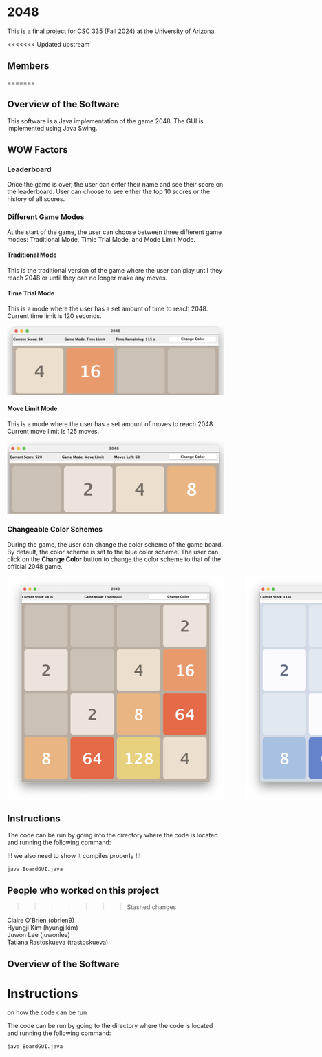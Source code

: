 # 2048

This is a final project for CSC 335 (Fall 2024) at the University of Arizona.

<<<<<<< Updated upstream

## Members

=======

## Overview of the Software

This software is a Java implementation of the game 2048. The GUI is implemented using Java Swing.

## WOW Factors

### Leaderboard

Once the game is over, the user can enter their name and see their score on the leaderboard. User can choose to see either the top 10 scores or the history of all scores.

<!-- insert screenshot -->

### Different Game Modes

At the start of the game, the user can choose between three different game modes: Traditional Mode, Timie Trial Mode, and Mode Limit Mode.

#### Traditional Mode

This is the traditional version of the game where the user can play until they reach 2048 or until they can no longer make any moves.

#### Time Trial Mode

This is a mode where the user has a set amount of time to reach 2048. Current time limit is 120 seconds.

<!-- insert screenshot -->
<img src="https://github.com/hyungjikim26/finalProject335/blob/main/images/game_screenshot_timeTrial_crop_red.png" width=800>

#### Move Limit Mode

This is a mode where the user has a set amount of moves to reach 2048. Current move limit is 125 moves.

<!-- insert screenshot -->
<img src="https://github.com/hyungjikim26/finalProject335/blob/main/images/game_screenshot_moveLimit_crop_red.png" width=800>

### Changeable Color Schemes

During the game, the user can change the color scheme of the game board. By default, the color scheme is set to the blue color scheme. The user can click on the **Change Color** button to change the color scheme to that of the official 2048 game.

<!-- insert screenshot -->
<!-- place side by side -->
<div style="display: flex; gap: 50px;">
    <img src="https://github.com/hyungjikim26/finalProject335/blob/main/images/game_screenshot_red.png">
    <img src="https://github.com/hyungjikim26/finalProject335/blob/main/images/game_screenshot_blue.png">
</div>

## Instructions

The code can be run by going into the directory where the code is located and running the following command:

!!! we also need to show it compiles properly !!!

```
java BoardGUI.java
```

## People who worked on this project

> > > > > > > Stashed changes

Claire O'Brien (obrien9)\
Hyungji Kim (hyungjikim)\
Juwon Lee (juwonlee)\
Tatiana Rastoskueva (trastoskueva)

## Overview of the Software

# Instructions

on how the code can be run

The code can be run by going to the directory where the code is located and running the following command:

```
java BoardGUI.java
```
